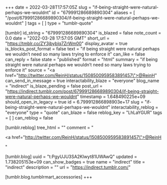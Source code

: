 +++
date = 2022-03-28T17:57:05Z
slug = "if-being-straight-were-natural-perhaps-we-wouldnt"
id = "679991286689890304"
aliases = [ "/post/679991286689890304/if-being-straight-were-natural-perhaps-we-wouldnt" ]
tags = [ ]
type = "tumblr-quote"

[tumblr]
id_string = "679991286689890304"
is_blazed = false
note_count = 0.0
date = "2022-03-28 17:57:05 GMT"
short_url = "https://tmblr.co/ZY3jbyblq7ZrWm00"
display_avatar = true
is_blocks_post_format = false
text = "if being straight were natural perhaps we wouldn&rsquo;t need so many laws trying to enforce it"
can_like = false
can_reply = false
state = "published"
format = "html"
summary = "if being straight were natural perhaps we wouldn’t need so many laws trying to enforce it"
source = "<a href=\"http://twitter.com/ReinH/status/1508500959583891457\">@ReinH</a>"
can_send_in_message = true
interactability_blaze = "everyone"
blog_name = "indirect"
is_blaze_pending = false
post_url = "https://indirect.tumblr.com/post/679991286689890304/if-being-straight-were-natural-perhaps-we-wouldnt"
timestamp = 1.648490225e+09
should_open_in_legacy = true
id = 6.799912866898903e+17
slug = "if-being-straight-were-natural-perhaps-we-wouldnt"
interactability_reblog = "everyone"
type = "quote"
can_blaze = false
reblog_key = "LhLaYGUR"
tags = [ ]
can_reblog = false

[tumblr.reblog]
tree_html = ""
comment = "<p><a href=\"http://twitter.com/ReinH/status/1508500959583891457\">@ReinH</a></p>"

[tumblr.blog]
uuid = "t:PgyUJU3SA2Klwyt81UWAwQ"
updated = 1.738205153e+09
can_show_badges = true
name = "indirect"
title = "indirect"
description = ""
url = "https://indirect.tumblr.com/"

[tumblr.blog.tumblrmart_accessories]
+++
